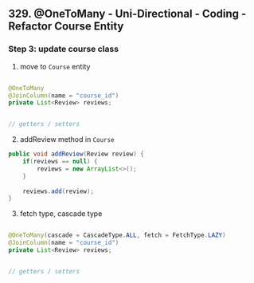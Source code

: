 ## 329. @OneToMany - Uni-Directional - Coding - Refactor Course Entity

### Step 3: update course class

1. move to `Course` entity 

```java

@OneToMany
@JoinColumn(name = "course_id")
private List<Review> reviews; 


// getters / setters 

```

2. addReview method in `Course`
```java
public void addReview(Review review) {
    if(reviews == null) {
        reviews = new ArrayList<>();
    }
    
    reviews.add(review);
}
```

3. fetch type, cascade type

```java

@OneToMany(cascade = CascadeType.ALL, fetch = FetchType.LAZY)
@JoinColumn(name = "course_id")
private List<Review> reviews; 


// getters / setters 

```
